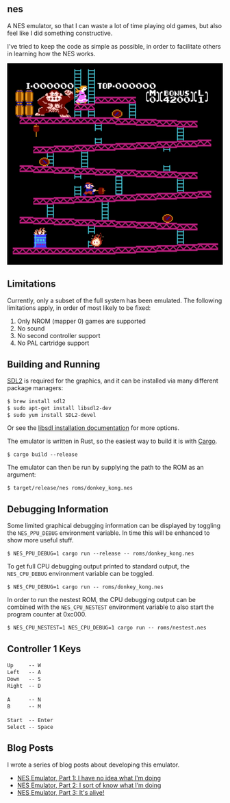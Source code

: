 ## nes

A NES emulator, so that I can waste a lot of time playing old games, but also feel like I did something constructive.

I've tried to keep the code as simple as possible, in order to facilitate others in learning how the NES works.

![Steve Wiebe ftw](donkey-kong.png)

## Limitations

Currently, only a subset of the full system has been emulated. The following limitations apply, in order of most likely to be fixed:

1. Only NROM (mapper 0) games are supported
2. No sound
3. No second controller support
4. No PAL cartridge support

## Building and Running

[SDL2](https://www.libsdl.org/) is required for the graphics, and it can be installed via many different package managers:

```
$ brew install sdl2
$ sudo apt-get install libsdl2-dev
$ sudo yum install SDL2-devel
```

Or see the [libsdl installation documentation](https://wiki.libsdl.org/Installation) for more options.

The emulator is written in Rust, so the easiest way to build it is with [Cargo](https://doc.rust-lang.org/cargo/).

```
$ cargo build --release
```

The emulator can then be run by supplying the path to the ROM as an argument:

```
$ target/release/nes roms/donkey_kong.nes
```

## Debugging Information

Some limited graphical debugging information can be displayed by toggling the `NES_PPU_DEBUG` environment variable. In time this will be enhanced to show more useful stuff.

```
$ NES_PPU_DEBUG=1 cargo run --release -- roms/donkey_kong.nes
```

To get full CPU debugging output printed to standard output, the `NES_CPU_DEBUG` environment variable can be toggled.

```
$ NES_CPU_DEBUG=1 cargo run -- roms/donkey_kong.nes
``` 

In order to run the nestest ROM, the CPU debugging output can be combined with the `NES_CPU_NESTEST` environment variable to also start the program counter at 0xc000.

```
$ NES_CPU_NESTEST=1 NES_CPU_DEBUG=1 cargo run -- roms/nestest.nes
``` 

## Controller 1 Keys

```
Up     -- W
Left   -- A
Down   -- S
Right  -- D

A      -- N
B      -- M

Start  -- Enter
Select -- Space
```

## Blog Posts

I wrote a series of blog posts about developing this emulator.

* [NES Emulator, Part 1: I have no idea what I'm doing](https://ltriant.github.io/2018/03/09/nes-emulator-part-1-i-have-no-idea-what-im-doing.html)
* [NES Emulator, Part 2: I sort of know what I’m doing](https://ltriant.github.io/2018/06/29/nes-emulator-part-2-i-sort-of-know-what-im-doing.html)
* [NES Emulator, Part 3: It's alive!]()

